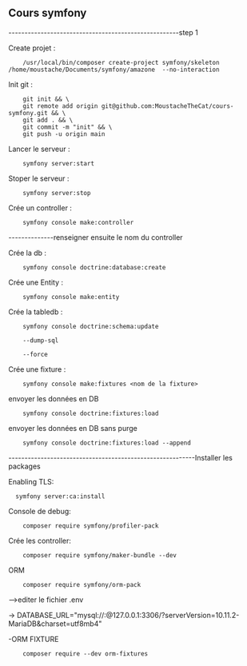 ## Cours symfony

-----------------------------------------------------step 1

Create projet :

        /usr/local/bin/composer create-project symfony/skeleton /home/moustache/Documents/symfony/amazone  --no-interaction
        
Init git :         
        
        git init && \
        git remote add origin git@github.com:MoustacheTheCat/cours-symfony.git && \
        git add . && \
        git commit -m "init" && \
        git push -u origin main

Lancer le serveur :

        symfony server:start

Stoper le serveur :

        symfony server:stop

Crée un controller :

        symfony console make:controller

--------------renseigner ensuite le nom du controller 

Crée la db :

        symfony console doctrine:database:create

Crée une Entity :

        symfony console make:entity

Crée la tabledb :

        symfony console doctrine:schema:update

        --dump-sql

        --force

Crée une fixture : 

        symfony console make:fixtures <nom de la fixture>

envoyer les données en DB

        symfony console doctrine:fixtures:load

envoyer les données en DB sans purge 

        symfony console doctrine:fixtures:load --append






----------------------------------------------------------Installer les packages

Enabling TLS:

      symfony server:ca:install


Console de debug:

        composer require symfony/profiler-pack 
    
Crée les controller:

        composer require symfony/maker-bundle --dev

ORM 

        composer require symfony/orm-pack

-->editer le fichier .env

-> DATABASE_URL="mysql://<userdbname>:<password>@127.0.0.1:3306/<dbname>?serverVersion=10.11.2-MariaDB&charset=utf8mb4"


-ORM FIXTURE

        composer require --dev orm-fixtures
